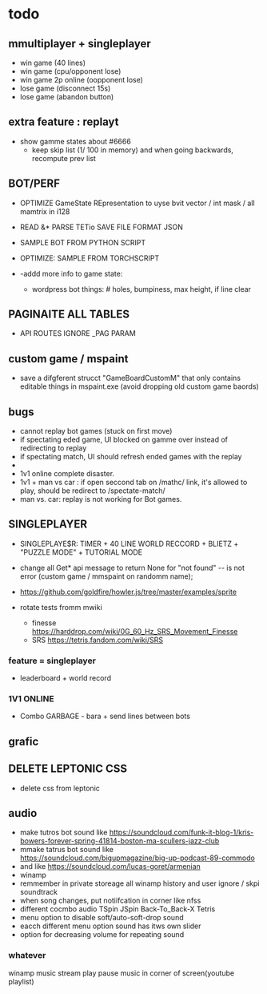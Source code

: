 

# todo


## mmultiplayer + singleplayer
- win game (40 lines)
- win game (cpu/opponent lose)
- win game 2p online (oopponent lose)
- lose game (disconnect 15s)
- lose game (abandon button)



## extra feature : replayt
- show gamme states about #6666 
  - keep skip list (1/ 100 in memory) and when going backwards, recompute prev list

## BOT/PERF
- OPTIMIZE GameState REpresentation to uyse bvit vector / int mask / all mamtrix in i128

- READ &* PARSE TETio SAVE FILE FORMAT JSON
- SAMPLE BOT FROM PYTHON SCRIPT 

- OPTIMIZE: SAMPLE FROM TORCHSCRIPT
- -addd more info to game state:
  - wordpress bot things: # holes, bumpiness, max height, if line clear


## PAGINAITE ALL TABLES 

- API ROUTES IGNORE _PAG PARAM

## custom game / mspaint
- save a difgferent strucct "GameBoardCustomM" that only contains editable things in mspaint.exe (avoid dropping old custom game baords)

## bugs
- cannot replay bot games (stuck on first move)
- if spectating eded game, UI blocked on gamme over instead of redirecting to replay
- if spectating match, UI should refresh ended games with the replay
- 
- 1v1 online complete disaster.
- 1v1 + man vs car : if open seccond tab on /mathc/ link, it's allowed to play, should be redirect  to /spectate-match/
- man vs. car: replay is not working for Bot games.



## SINGLEPLAYER

- SINGLEPLAYE$R: TIMER  + 40 LINE WORLD RECCORD + BLIETZ + "PUZZLE MODE" + TUTORIAL MODE

- change all Get* api message to return None for "not found" -- is not error (custom game / mmspaint on randomm name);
- https://github.com/goldfire/howler.js/tree/master/examples/sprite
- rotate tests fromm mwiki
  - finesse https://harddrop.com/wiki/0G_60_Hz_SRS_Movement_Finesse
  - SRS https://tetris.fandom.com/wiki/SRS

### feature = singleplayer

- leaderboard + world record



### 1V1 ONLINE

- Combo GARBAGE - bara + send lines between bots


## grafic









































## DELETE LEPTONIC CSS

- delete css from leptonic




## audio

- make tutros bot sound like https://soundcloud.com/funk-it-blog-1/kris-bowers-forever-spring-41814-boston-ma-scullers-jazz-club
- mmake tatrus bot sound like https://soundcloud.com/bigupmagazine/big-up-podcast-89-commodo
- and like https://soundcloud.com/lucas-goret/armenian
- winamp
- remmember in private storeage all winamp history and user ignore / skpi soundtrack
- when song changes, put notiifcation in corner like nfss
- different cocmbo audio TSpin JSpin Back-To_Back-X Tetris
- menu option to disable soft/auto-soft-drop sound
- eacch different menu option sound has itws own slider
- option for decreasing volume for repeating sound

### whatever

  winamp music stream play pause music in corner of screen(youtube playlist)
